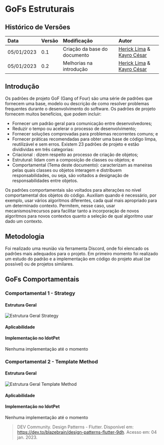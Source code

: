# GoFs Estruturais
## Histórico de Versões
| Data | Versão | Modificação | Autor |
| :- | :- | :- | :- |
| 05/01/2023   | 0.1   | Criação da base do documento   | [Herick Lima](https://github.com/hericklima22) & [Kayro César](https://github.com/kayrocesar)  |
| 05/01/2023   | 0.2   | Melhorias na introdução   | [Herick Lima](https://github.com/hericklima22) & [Kayro César](https://github.com/kayrocesar)  |

## Introdução
Os padrões de projeto GoF (Gang of Four) são uma série de padrões que fornecem uma base, modelo ou descrição de como resolver problemas frequentes durante o desenvolvimento do software. Os padrões de projeto fornecem muitos benefícios, que podem incluir:
- Fornecer um padrão geral para comunicação entre desenvolvedores;
- Reduzir o tempo ou acelerar o processo de desenvolvimento;
- Fornecer soluções comprovadas para problemas recorrentes comuns; e
- Fornecer práticas recomendadas para obter uma base de código limpa, reutilizável e sem erros.
Existem 23 padrões de projeto e estão dividividas em três categorias:
- Criacional : dizem respeito ao processo de criação de objetos;
- Estrutural: lidam com a composição de classes ou objetos; e
- Comportamental (Tema deste documento): caracterizam as maneiras pelas quais classes ou objetos interagem e distribuem responsabilidades, ou seja, são voltados a designação de responsabilidades entre objetos.

Os padrões comportamentais são voltados para alterações no nível comportamental dos objetos do código. Auxiliam quando é necessário, por exemplo, usar vários
algoritmos diferentes, cada qual mais apropriado para um determinado contexto. Permitem, nesse caso, usar mecanismos/recursos para facilitar tanto a incorporação de novos algoritmos para novos contextos quanto a seleção de qual algoritmo usar dado um contexto.

## Metodologia
Foi realizado uma reunião via ferramenta Discord, onde foi elencado os padrões mais adequados para o projeto. Em primeiro momento foi realizado um estudo do padrão e a implementação em código do projeto atual (se possível) ou de projetos similares.

## GoFs Comportamentais

### Comportamental 1 - Strategy



#### Estrutura Geral

![Estrutura Geral Strategy](docs/assets/gofs-comportamentais/diagrama/.png)

#### Aplicabilidade
#### Implementação no IdotPet
 Nenhuma implementação até o momento


### Comportamental 2 - Template Method



#### Estrutura Geral

![Estrutura Geral  Template Method](docs/assets/gofs-comportamentais/diagrama/.png)

#### Aplicabilidade
#### Implementação no IdotPet
Nenhuma implementação até o momento

> DEV Community. Design Patterns - Flutter. Disponível em: <https://dev.to/blazebrain/design-patterns-flutter-9dh>. Acesso em: 04 jan. 2023.